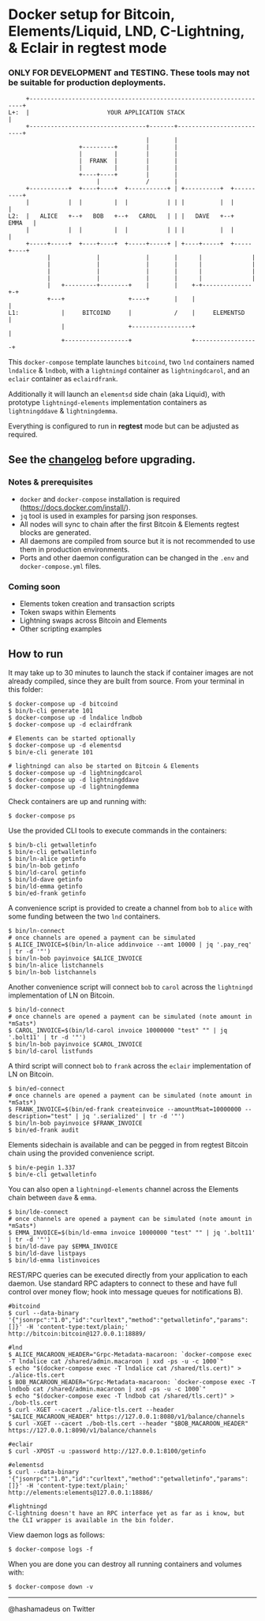 # Docker setup for Bitcoin, Elements/Liquid, LND, C-Lightning, & Eclair in regtest mode

### ONLY FOR DEVELOPMENT and TESTING. These tools may not be suitable for production deployments.


```
     +--------------------------------------------------------------------+
L+:  |                      YOUR APPLICATION STACK                        |
     +---------------------------------+-------+--------------------------+
                                       |       |
                    +---------+        |       |
                    |         |        |       |
                    |  FRANK  |        |       |
                    |         |        |       |
                    +----+----+        |       |
                         |             /       |
     +-----------+  +----+----+  +-----------+ | +----------+  +----------+
     |           |  |         |  |           | | |          |  |          |
L2:  |   ALICE   +--+   BOB   +--+   CAROL   | | |   DAVE   +--+   EMMA   |
     |           |  |         |  |           | | |          |  |          |
     +-----+-----+  +----+----+  +-----+-----+ | +----+-----+  +-----+----+
           |             |             |       |      |              |
           |             |             |       |      |              |
           |             |             |       |      |              |
           |             |             |       |      |              |
           |   +---------+--------+    |       |    +-+--------------+-+
           +---+                  +----+       |    |                  |
L1:            |     BITCOIND     |            /    |     ELEMENTSD    |
               |                  +-----------------+                  |
               +------------------+                 +------------------+
```

This `docker-compose` template launches `bitcoind`, two `lnd` containers named `lndalice` & `lndbob`, with a `lightningd` container as `lightningdcarol`, and an `eclair` container as `eclairdfrank`.

Additionally it will launch an `elementsd` side chain (aka Liquid), with prototype `lightningd-elements` implementation containers as `lightningddave` & `lightningdemma`.

Everything is configured to run in **regtest** mode but can be adjusted as required.

## See the [changelog](CHANGELOG.md) before upgrading.

### Notes & prerequisites
 - `docker` and `docker-compose` installation is required (https://docs.docker.com/install/).
 - `jq` tool is used in examples for parsing json responses.
 - All nodes will sync to chain after the first Bitcoin & Elements regtest blocks are generated.
 - All daemons are compiled from source but it is not recommended to use them in production environments.
 - Ports and other daemon configuration can be changed in the `.env` and `docker-compose.yml` files.

### Coming soon
 - Elements token creation and transaction scripts
 - Token swaps within Elements
 - Lightning swaps across Bitcoin and Elements
 - Other scripting examples

## How to run
It may take up to 30 minutes to launch the stack if container images are not already compiled, since they are built from source. From your terminal in this folder:

```
$ docker-compose up -d bitcoind
$ bin/b-cli generate 101
$ docker-compose up -d lndalice lndbob
$ docker-compose up -d eclairdfrank

# Elements can be started optionally
$ docker-compose up -d elementsd
$ bin/e-cli generate 101

# lightningd can also be started on Bitcoin & Elements
$ docker-compose up -d lightningdcarol
$ docker-compose up -d lightningddave
$ docker-compose up -d lightningdemma
```

Check containers are up and running with:
```
$ docker-compose ps
```

Use the provided CLI tools to execute commands in the containers:
```
$ bin/b-cli getwalletinfo
$ bin/e-cli getwalletinfo
$ bin/ln-alice getinfo
$ bin/ln-bob getinfo
$ bin/ld-carol getinfo
$ bin/ld-dave getinfo
$ bin/ld-emma getinfo
$ bin/ed-frank getinfo
```

A convenience script is provided to create a channel from `bob` to `alice` with some funding between the two `lnd` containers.
```
$ bin/ln-connect
# once channels are opened a payment can be simulated
$ ALICE_INVOICE=$(bin/ln-alice addinvoice --amt 10000 | jq '.pay_req' | tr -d '"')
$ bin/ln-bob payinvoice $ALICE_INVOICE
$ bin/ln-alice listchannels
$ bin/ln-bob listchannels
```

Another convenience script will connect `bob` to `carol` across the `lightningd` implementation of LN on Bitcoin.
```
$ bin/ld-connect
# once channels are opened a payment can be simulated (note amount in *mSats*)
$ CAROL_INVOICE=$(bin/ld-carol invoice 10000000 "test" "" | jq '.bolt11' | tr -d '"')
$ bin/ln-bob payinvoice $CAROL_INVOICE
$ bin/ld-carol listfunds
```

A third script will connect `bob` to `frank` across the `eclair` implementation of LN on Bitcoin.
```
$ bin/ed-connect
# once channels are opened a payment can be simulated (note amount in *mSats*)
$ FRANK_INVOICE=$(bin/ed-frank createinvoice --amountMsat=10000000 --description="test" | jq '.serialized' | tr -d '"')
$ bin/ln-bob payinvoice $FRANK_INVOICE
$ bin/ed-frank audit
```

Elements sidechain is available and can be pegged in from regtest Bitcoin chain using the provided convenience script.
```
$ bin/e-pegin 1.337
$ bin/e-cli getwalletinfo
```

You can also open a `lightningd-elements` channel across the Elements chain between `dave` & `emma`.
```
$ bin/lde-connect
# once channels are opened a payment can be simulated (note amount in *mSats*)
$ EMMA_INVOICE=$(bin/ld-emma invoice 10000000 "test" "" | jq '.bolt11' | tr -d '"')
$ bin/ld-dave pay $EMMA_INVOICE
$ bin/ld-dave listpays
$ bin/ld-emma listinvoices
```

REST/RPC queries can be executed directly from your application to each daemon. Use standard RPC adapters to connect to these and have full control over money flow; hook into message queues for notifications B).
```
#bitcoind
$ curl --data-binary '{"jsonrpc":"1.0","id":"curltext","method":"getwalletinfo","params":[]}' -H 'content-type:text/plain;' http://bitcoin:bitcoin@127.0.0.1:18889/

#lnd
$ ALICE_MACAROON_HEADER="Grpc-Metadata-macaroon: `docker-compose exec -T lndalice cat /shared/admin.macaroon | xxd -ps -u -c 1000`"
$ echo "$(docker-compose exec -T lndalice cat /shared/tls.cert)" > ./alice-tls.cert
$ BOB_MACAROON_HEADER="Grpc-Metadata-macaroon: `docker-compose exec -T lndbob cat /shared/admin.macaroon | xxd -ps -u -c 1000`"
$ echo "$(docker-compose exec -T lndbob cat /shared/tls.cert)" > ./bob-tls.cert
$ curl -XGET --cacert ./alice-tls.cert --header "$ALICE_MACAROON_HEADER" https://127.0.0.1:8080/v1/balance/channels
$ curl -XGET --cacert ./bob-tls.cert --header "$BOB_MACAROON_HEADER" https://127.0.0.1:8090/v1/balance/channels

#eclair
$ curl -XPOST -u :password http://127.0.0.1:8100/getinfo

#elementsd
$ curl --data-binary '{"jsonrpc":"1.0","id":"curltext","method":"getwalletinfo","params":[]}' -H 'content-type:text/plain;' http://elements:elements@127.0.0.1:18886/

#lightningd
C-lightning doesn't have an RPC interface yet as far as i know, but the CLI wrapper is available in the bin folder.
```

View daemon logs as follows:
```
$ docker-compose logs -f
```

When you are done you can destroy all running containers and volumes with:
```
$ docker-compose down -v
```

---
@hashamadeus on Twitter
